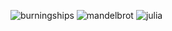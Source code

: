 
![burningships](https://github.com/user-attachments/assets/8a468226-8c30-4739-a834-c3b12f76c85d)
![mandelbrot](https://github.com/user-attachments/assets/db5c7d8e-e903-4abb-88d6-94216a3112bc)
![julia](https://github.com/user-attachments/assets/93a86dff-2aa6-41b9-815b-79388831d9e7)
